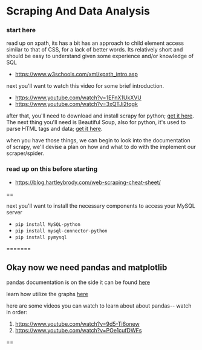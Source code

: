 # Scraping And Data Analysis

### start here
read up on xpath, its has a bit has an approach to child element access similar to that of CSS, for a lack of better words. Its relatively short and should be easy to understand given some experience and/or knowledge of SQL
* https://www.w3schools.com/xml/xpath_intro.asp

next you'll want to watch this video for some brief introduction.
* https://www.youtube.com/watch?v=1EFnX1UkXVU
* https://www.youtube.com/watch?v=3xQTJi2tqgk

after that, you'll need to download and install scrapy for python; [get it here](https://docs.scrapy.org/en/latest/). The next thing you'll need is Beautiful Soup, also for python, it's used to parse HTML tags and data; [get it here](https://www.crummy.com/software/BeautifulSoup/).

when you have those things, we can begin to look into the documentation of scrapy, we'll devise a plan on how and what to do with the implement our scraper/spider.

### read up on this before starting
* https://blog.hartleybrody.com/web-scraping-cheat-sheet/

==

next you'll want to install the necessary components to access your MySQL server

* `pip install MySQL-python`
* `pip install mysql-connector-python`
* `pip install pymysql`

=======

## Okay now we need pandas and matplotlib

pandas documentation is on the side it can be found  [here](http://pandas.pydata.org/pandas-docs/stable/)

learn how utilize the graphs [here](http://pandas.pydata.org/pandas-docs/stable/visualization.html)

here are some videos you can watch to learn about about pandas-- watch in order:
1. https://www.youtube.com/watch?v=9d5-Ti6onew
2. https://www.youtube.com/watch?v=POe1cufDWFs

==
